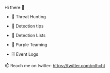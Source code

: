 Hi there 👋

  - 🔭 Threat Hunting

  - :feet: Detection tips

  - :newspaper: Detection Lists

  - :vampire: Purple Teaming

  - :file_cabinet: Event Logs

📫 Reach me on twitter: https://twitter.com/mthcht
